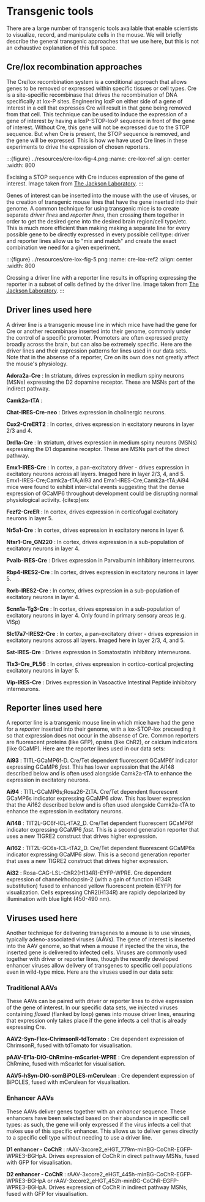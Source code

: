# Transgenic tools 

There are a large number of transgenic tools available that enable scientists to visualize, record, and manipulate cells in the mouse. We will briefly describe the general transgenic approaches that we use here, but this is not an exhaustive explanation of this full space.

## Cre/lox recombination approaches
The Cre/lox recombination system is a conditional approach that allows genes to be removed or expressed within specific tissues or cell types. Cre is a site-specific recombinase that drives the recombination of DNA specifically at lox-P sites. Engineering loxP on either side of a gene of interest in a cell that expresses Cre will result in that gene being removed from that cell. This technique can be used to induce the expression of a gene of interest by having a loxP-STOP-loxP sequence in front of the gene of interest. Without Cre, this gene will not be expressed due to the STOP sequence. But when Cre is present, the STOP sequence is removed, and the gene will be expressed. This is how we have used Cre lines in these experiments to drive the expression of chosen reporters.

:::{figure} ../resources/cre-lox-fig-4.png
:name: cre-lox-ref
:align: center
:width: 800

Excising a STOP sequence with Cre induces expression of the gene of interest. Image taken from [The Jackson Laboratory](https://www.jax.org/news-and-insights/jax-blog/2011/September/cre-lox-breeding).
:::

Genes of interest can be inserted into the mouse with the use of viruses, or the creation of transgenic mouse lines that have the gene inserted into their genome. A common technique for using transgenic mice is to create separate *driver lines* and *reporter lines*, then crossing them together in order to get the desired gene into the desired brain region/cell type/etc. This is much more efficient than making making a separate line for every possible gene to be directly expressed in every possible cell type: driver and reporter lines allow us to "mix and match" and create the exact combination we need for a given experiment.

:::{figure} ../resources/cre-lox-fig-5.png
:name: cre-lox-ref2
:align: center
:width: 800

Crossing a driver line with a reporter line results in offspring expressing the reporter in a subset of cells defined by the driver line. Image taken from [The Jackson Laboratory](https://www.jax.org/news-and-insights/jax-blog/2011/September/cre-lox-breeding).
:::

## Driver lines used here

A driver line is a transgenic mouse line in which mice have had the gene for Cre or another recombinase inserted into their genome, commonly under the control of a specific promoter. Promoters are often expressed pretty broadly across the brain, but can also be extremely specific. Here are the driver lines and their expression patterns for lines used in our data sets. Note that in the absense of a reporter, Cre on its own does not greatly affect the mouse's physiology. 

<b>Adora2a-Cre</b>
: In striatum, drives expression in medium spiny neurons (MSNs) expressing the D2 dopamine receptor. These are MSNs part of the indirect pathway.

<b>Camk2a-tTA</b>
:

<b>Chat-IRES-Cre-neo</b>
: Drives expression in cholinergic neurons.

<b>Cux2-CreERT2</b>
: In cortex, drives expression in excitatory neurons in layer 2/3 and 4.

<b>Drd1a-Cre</b>
: In striatum, drives expression in medium spiny neurons (MSNs) expressing the D1 dopamine receptor. These are MSNs part of the direct pathway.

<b>Emx1-IRES-Cre</b>
: In cortex, a pan-excitatory driver - drives expression in excitatory neurons across all layers. Imaged here in layer 2/3, 4, and 5. Emx1-IRES-Cre;Camk2a-tTA;Ai93 and Emx1-IRES-Cre;Camk2a-tTA;Ai94 mice were found to exhibit inter-ictal events suggesting that the dense expression of GCaMP6 throughout development could be disrupting normal physiological activity. {cite:p}`emx`

<b>Fezf2-CreER</b>
: In cortex, drives expression in corticofugal excitatory neurons in layer 5.

<b>Nr5a1-Cre</b>
: In cortex, drives expression in excitatory nerons in layer 6.

<b>Ntsr1-Cre_GN220</b>
: In cortex, drives expression in a sub-population of excitatory neurons in layer 4.

<b>Pvalb-IRES-Cre</b>
: Drives expression in Parvalbumin inhibitory interneurons.

<b>Rbp4-IRES2-Cre</b>
: In cortex, drives expression in excitatory neurons in layer 5.

<b>Rorb-IRES2-Cre</b>
: In cortex, drives expression in a sub-population of excitatory neurons in layer 4.

<b>Scnn1a-Tg3-Cre</b>
: In cortex, drives expression in a sub-population of excitatory neurons in layer 4. Only found in primary sensory areas (e.g. VISp)

<b>Slc17a7-IRES2-Cre</b>
: In cortex, a pan-excitatory driver - drives expression in excitatory neurons across all layers. Imaged here in layer 2/3, 4, and 5. 

<b>Sst-IRES-Cre</b>
: Drives expression in Somatostatin inhibitory interneurons.

<b>Tlx3-Cre_PL56</b>
: In cortex, drives expression in cortico-cortical projecting excitatory neurons in layer 5.

<b>Vip-IRES-Cre</b>
: Drives expression in Vasoactive Intestinal Peptide inhibitory interneurons.

## Reporter lines used here

A reporter line is a transgenic mouse line in which mice have had the gene for a *reporter* inserted into their genome, with a lox-STOP-lox preceeding it so that expression does not occur in the absense of Cre. Common reporters are fluorescent proteins (like GFP), opsins (like ChR2), or calcium indicators (like GCaMP). Here are the reporter lines used in our data sets:

<b>Ai93</b>
: TITL-GCaMP6f-D. Cre/Tet dependent fluorescent GCaMP6f indicator expressing GCaMP6 <i>fast</i>. This has lower expression that the Ai148 described below and is often used alongside Camk2a-tTA to enhance the expression in excitatory neurons.

<b>Ai94</b>
: TITL-GCaMP6s;Rosa26-ZtTA. Cre/Tet dependent fluorescent GCaMP6s indicator expressing GCaMP6 <i>slow</i>. This has lower expression that the Ai162 described below and is often used alongside Camk2a-tTA to enhance the expression in excitatory neurons.

<b>Ai148</b>
: TIT2L-GC6f-ICL-tTA2_D. Cre/Tet dependent fluorescent GCaMP6f indicator expressing GCaMP6 <i>fast</i>. This is a second generation reporter that uses a new TIGRE2 construct that drives higher expression. 

<b>Ai162</b>
: TIT2L-GC6s-ICL-tTA2_D. Cre/Tet dependent fluorescent GCaMP6s indicator expressing GCaMP6 <i>slow</i>. This is a second generation reporter that uses a new TIGRE2 construct that drives higher expression. 

<b>Ai32</b>
: Rosa-CAG-LSL-ChR2(H134R)-EYFP-WPRE. Cre dependent expression of channelrhodopsin-2 (with a gain of function H134R substitution) fused to enhanced yellow fluorescent protein (EYFP) for visualization. Cells expressing ChR2(H134R) are rapidly depolarized by illumination with blue light (450-490 nm).

## Viruses used here

Another technique for delivering transgenes to a mouse is to use viruses, typically adeno-associated viruses (AAVs). The gene of interest is inserted into the AAV genome, so that when a mouse if injected the the virus, the inserted gene is delivered to infected cells. Viruses are commonly used together with driver or reporter lines, though the recently developed enhancer viruses allow delivery of transgenes to specific cell populations even in wild-type mice. Here are the viruses used in our data sets:

### Traditional AAVs

These AAVs can be paired with driver or reporter lines to drive expression of the gene of interest. In our specific data sets, we injected viruses containing *floxed* (flanked by loxp) genes into mouse driver lines, ensuring that expression only takes place if the gene infects a cell that is already expressing Cre.

<b>AAV2-Syn-Flex-ChrimsonR-tdTomato</b>
: Cre dependent expression of ChrimsonR, fused with tdTomato for visualisation.

<b>pAAV-Ef1a-DIO-ChRmine-mScarlet-WPRE</b>
: Cre dependent expression of ChRmine, fused with mScarlet for visualisation.

<b>AAV5-hSyn-DIO-somBiPOLES-mCerulean</b>
: Cre dependent expression of BiPOLES, fused with mCerulean for visualisation.

### Enhancer AAVs

These AAVs deliver genes together with an *enhancer* sequence. These enhancers have been selected based on their abundance in specific cell types: as such, the gene will only expressed if the virus infects a cell that makes use of this specific enhancer. This allows us to deliver genes directly to a specific cell type without needing to use a driver line.

<b>D1 enhancer - CoChR</b>
: rAAV-3xcore2_eHGT_779m-minBG-CoChR-EGFP-WPRE3-BGHpA. Drives expression of CoChR in direct pathway MSNs, fused with GFP for visualisation.

<b>D2 enhancer - CoChR</b>
: rAAV-3xcore2_eHGT_445h-minBG-CoChR-EGFP-WPRE3-BGHpA or rAAV-3xcore2_eHGT_452h-minBG-CoChR-EGFP-WPRE3-BGHpA. Drives expression of CoChR in indirect pathway MSNs, fused with GFP for visualisation.
